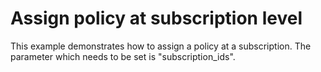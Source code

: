 # Assign policy at subscription level

This example demonstrates how to assign a policy at a subscription. The parameter which needs to be set is "subscription_ids".

